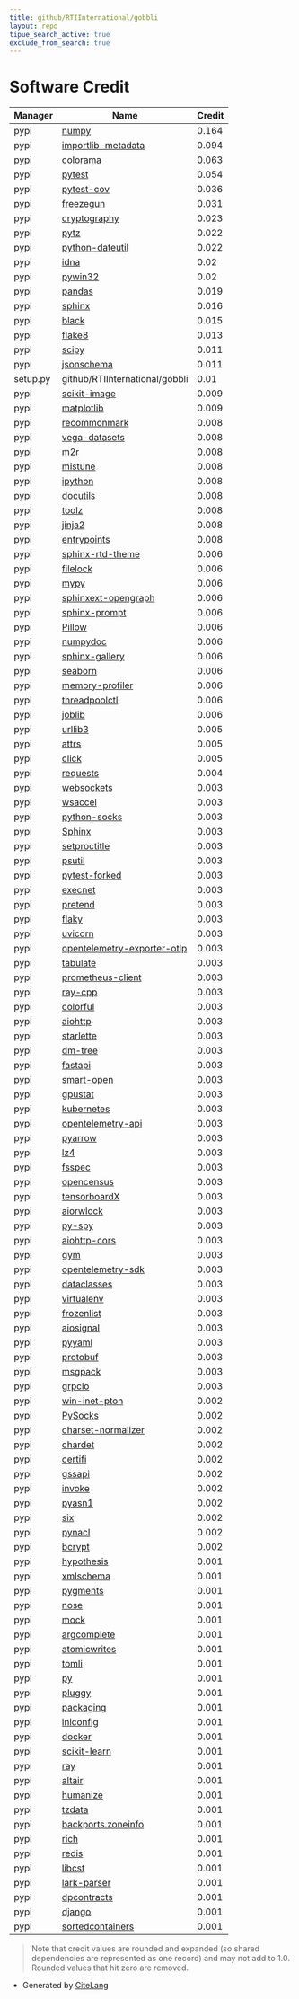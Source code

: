 ```yaml
---
title: github/RTIInternational/gobbli
layout: repo
tipue_search_active: true
exclude_from_search: true
---
```

# Software Credit

|Manager|Name|Credit|
|-------|----|------|
|pypi|[numpy](https://www.numpy.org)|0.164|
|pypi|[importlib-metadata](https://pypi.org/project/importlib-metadata)|0.094|
|pypi|[colorama](https://pypi.org/project/colorama)|0.063|
|pypi|[pytest](https://docs.pytest.org/en/latest/)|0.054|
|pypi|[pytest-cov](https://pypi.org/project/pytest-cov)|0.036|
|pypi|[freezegun](https://pypi.org/project/freezegun)|0.031|
|pypi|[cryptography](https://github.com/pyca/cryptography)|0.023|
|pypi|[pytz](http://pythonhosted.org/pytz)|0.022|
|pypi|[python-dateutil](https://github.com/dateutil/dateutil)|0.022|
|pypi|[idna](https://github.com/kjd/idna)|0.02|
|pypi|[pywin32](https://github.com/mhammond/pywin32)|0.02|
|pypi|[pandas](https://pandas.pydata.org)|0.019|
|pypi|[sphinx](https://pypi.org/project/sphinx)|0.016|
|pypi|[black](https://pypi.org/project/black)|0.015|
|pypi|[flake8](https://pypi.org/project/flake8)|0.013|
|pypi|[scipy](https://pypi.org/project/scipy)|0.011|
|pypi|[jsonschema](https://pypi.org/project/jsonschema)|0.011|
|setup.py|github/RTIInternational/gobbli|0.01|
|pypi|[scikit-image](https://pypi.org/project/scikit-image)|0.009|
|pypi|[matplotlib](https://pypi.org/project/matplotlib)|0.009|
|pypi|[recommonmark](https://pypi.org/project/recommonmark)|0.008|
|pypi|[vega-datasets](https://pypi.org/project/vega-datasets)|0.008|
|pypi|[m2r](https://pypi.org/project/m2r)|0.008|
|pypi|[mistune](https://pypi.org/project/mistune)|0.008|
|pypi|[ipython](https://pypi.org/project/ipython)|0.008|
|pypi|[docutils](https://pypi.org/project/docutils)|0.008|
|pypi|[toolz](https://pypi.org/project/toolz)|0.008|
|pypi|[jinja2](https://pypi.org/project/jinja2)|0.008|
|pypi|[entrypoints](https://pypi.org/project/entrypoints)|0.008|
|pypi|[sphinx-rtd-theme](https://pypi.org/project/sphinx-rtd-theme)|0.006|
|pypi|[filelock](https://pypi.org/project/filelock)|0.006|
|pypi|[mypy](http://www.mypy-lang.org/)|0.006|
|pypi|[sphinxext-opengraph](https://pypi.org/project/sphinxext-opengraph)|0.006|
|pypi|[sphinx-prompt](https://pypi.org/project/sphinx-prompt)|0.006|
|pypi|[Pillow](https://pypi.org/project/Pillow)|0.006|
|pypi|[numpydoc](https://pypi.org/project/numpydoc)|0.006|
|pypi|[sphinx-gallery](https://pypi.org/project/sphinx-gallery)|0.006|
|pypi|[seaborn](https://pypi.org/project/seaborn)|0.006|
|pypi|[memory-profiler](https://pypi.org/project/memory-profiler)|0.006|
|pypi|[threadpoolctl](https://pypi.org/project/threadpoolctl)|0.006|
|pypi|[joblib](https://pypi.org/project/joblib)|0.006|
|pypi|[urllib3](https://pypi.org/project/urllib3)|0.005|
|pypi|[attrs](https://pypi.org/project/attrs)|0.005|
|pypi|[click](https://palletsprojects.com/p/click/)|0.005|
|pypi|[requests](https://requests.readthedocs.io)|0.004|
|pypi|[websockets](https://pypi.org/project/websockets)|0.003|
|pypi|[wsaccel](https://pypi.org/project/wsaccel)|0.003|
|pypi|[python-socks](https://pypi.org/project/python-socks)|0.003|
|pypi|[Sphinx](https://pypi.org/project/Sphinx)|0.003|
|pypi|[setproctitle](https://pypi.org/project/setproctitle)|0.003|
|pypi|[psutil](https://pypi.org/project/psutil)|0.003|
|pypi|[pytest-forked](https://pypi.org/project/pytest-forked)|0.003|
|pypi|[execnet](https://pypi.org/project/execnet)|0.003|
|pypi|[pretend](https://pypi.org/project/pretend)|0.003|
|pypi|[flaky](https://pypi.org/project/flaky)|0.003|
|pypi|[uvicorn](https://pypi.org/project/uvicorn)|0.003|
|pypi|[opentelemetry-exporter-otlp](https://pypi.org/project/opentelemetry-exporter-otlp)|0.003|
|pypi|[tabulate](https://pypi.org/project/tabulate)|0.003|
|pypi|[prometheus-client](https://pypi.org/project/prometheus-client)|0.003|
|pypi|[ray-cpp](https://pypi.org/project/ray-cpp)|0.003|
|pypi|[colorful](https://pypi.org/project/colorful)|0.003|
|pypi|[aiohttp](https://pypi.org/project/aiohttp)|0.003|
|pypi|[starlette](https://pypi.org/project/starlette)|0.003|
|pypi|[dm-tree](https://pypi.org/project/dm-tree)|0.003|
|pypi|[fastapi](https://pypi.org/project/fastapi)|0.003|
|pypi|[smart-open](https://pypi.org/project/smart-open)|0.003|
|pypi|[gpustat](https://pypi.org/project/gpustat)|0.003|
|pypi|[kubernetes](https://pypi.org/project/kubernetes)|0.003|
|pypi|[opentelemetry-api](https://pypi.org/project/opentelemetry-api)|0.003|
|pypi|[pyarrow](https://pypi.org/project/pyarrow)|0.003|
|pypi|[lz4](https://pypi.org/project/lz4)|0.003|
|pypi|[fsspec](https://pypi.org/project/fsspec)|0.003|
|pypi|[opencensus](https://pypi.org/project/opencensus)|0.003|
|pypi|[tensorboardX](https://pypi.org/project/tensorboardX)|0.003|
|pypi|[aiorwlock](https://pypi.org/project/aiorwlock)|0.003|
|pypi|[py-spy](https://pypi.org/project/py-spy)|0.003|
|pypi|[aiohttp-cors](https://pypi.org/project/aiohttp-cors)|0.003|
|pypi|[gym](https://pypi.org/project/gym)|0.003|
|pypi|[opentelemetry-sdk](https://pypi.org/project/opentelemetry-sdk)|0.003|
|pypi|[dataclasses](https://pypi.org/project/dataclasses)|0.003|
|pypi|[virtualenv](https://pypi.org/project/virtualenv)|0.003|
|pypi|[frozenlist](https://pypi.org/project/frozenlist)|0.003|
|pypi|[aiosignal](https://pypi.org/project/aiosignal)|0.003|
|pypi|[pyyaml](https://pypi.org/project/pyyaml)|0.003|
|pypi|[protobuf](https://pypi.org/project/protobuf)|0.003|
|pypi|[msgpack](https://pypi.org/project/msgpack)|0.003|
|pypi|[grpcio](https://pypi.org/project/grpcio)|0.003|
|pypi|[win-inet-pton](https://pypi.org/project/win-inet-pton)|0.002|
|pypi|[PySocks](https://pypi.org/project/PySocks)|0.002|
|pypi|[charset-normalizer](https://pypi.org/project/charset-normalizer)|0.002|
|pypi|[chardet](https://pypi.org/project/chardet)|0.002|
|pypi|[certifi](https://pypi.org/project/certifi)|0.002|
|pypi|[gssapi](https://pypi.org/project/gssapi)|0.002|
|pypi|[invoke](https://pypi.org/project/invoke)|0.002|
|pypi|[pyasn1](https://pypi.org/project/pyasn1)|0.002|
|pypi|[six](https://pypi.org/project/six)|0.002|
|pypi|[pynacl](https://pypi.org/project/pynacl)|0.002|
|pypi|[bcrypt](https://pypi.org/project/bcrypt)|0.002|
|pypi|[hypothesis](https://hypothesis.works)|0.001|
|pypi|[xmlschema](https://pypi.org/project/xmlschema)|0.001|
|pypi|[pygments](https://pypi.org/project/pygments)|0.001|
|pypi|[nose](https://pypi.org/project/nose)|0.001|
|pypi|[mock](https://pypi.org/project/mock)|0.001|
|pypi|[argcomplete](https://pypi.org/project/argcomplete)|0.001|
|pypi|[atomicwrites](https://pypi.org/project/atomicwrites)|0.001|
|pypi|[tomli](https://pypi.org/project/tomli)|0.001|
|pypi|[py](https://pypi.org/project/py)|0.001|
|pypi|[pluggy](https://pypi.org/project/pluggy)|0.001|
|pypi|[packaging](https://pypi.org/project/packaging)|0.001|
|pypi|[iniconfig](https://pypi.org/project/iniconfig)|0.001|
|pypi|[docker](https://github.com/docker/docker-py)|0.001|
|pypi|[scikit-learn](http://scikit-learn.org)|0.001|
|pypi|[ray](https://github.com/ray-project/ray)|0.001|
|pypi|[altair](http://altair-viz.github.io)|0.001|
|pypi|[humanize](https://github.com/jmoiron/humanize)|0.001|
|pypi|[tzdata](https://pypi.org/project/tzdata)|0.001|
|pypi|[backports.zoneinfo](https://pypi.org/project/backports.zoneinfo)|0.001|
|pypi|[rich](https://pypi.org/project/rich)|0.001|
|pypi|[redis](https://pypi.org/project/redis)|0.001|
|pypi|[libcst](https://pypi.org/project/libcst)|0.001|
|pypi|[lark-parser](https://pypi.org/project/lark-parser)|0.001|
|pypi|[dpcontracts](https://pypi.org/project/dpcontracts)|0.001|
|pypi|[django](https://pypi.org/project/django)|0.001|
|pypi|[sortedcontainers](https://pypi.org/project/sortedcontainers)|0.001|


> Note that credit values are rounded and expanded (so shared dependencies are represented as one record) and may not add to 1.0. Rounded values that hit zero are removed.


- Generated by [CiteLang](https://github.com/vsoch/citelang)
